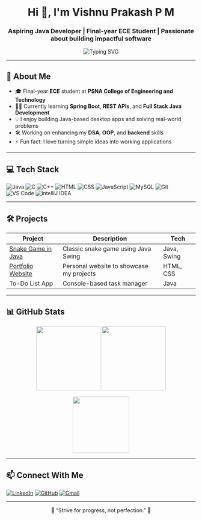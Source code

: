 <h1 align="center">Hi 👋, I'm Vishnu Prakash P M</h1>
<h3 align="center">Aspiring Java Developer | Final-year ECE Student | Passionate about building impactful software</h3>

<p align="center">
  <img src="https://readme-typing-svg.herokuapp.com?font=Fira+Code&weight=600&pause=1000&color=4169E1&center=true&vCenter=true&width=435&lines=Java+Developer+%7C+Web+Learner;ECE+Student+at+PSNACET;Love+Coding+and+Problem+Solving" alt="Typing SVG" />
</p>

---

## 🚀 About Me

- 🎓 Final-year **ECE** student at **PSNA College of Engineering and Technology**
- 👨‍💻 Currently learning **Spring Boot**, **REST APIs**, and **Full Stack Java Development**
- 💡 I enjoy building Java-based desktop apps and solving real-world problems
- 🛠️ Working on enhancing my **DSA**, **OOP**, and **backend** skills
- ⚡ Fun fact: I love turning simple ideas into working applications

---

## 💻 Tech Stack

![Java](https://img.shields.io/badge/Java-%23ED8B00.svg?style=flat&logo=java&logoColor=white)
![C](https://img.shields.io/badge/C-00599C?style=flat&logo=c&logoColor=white)
![C++](https://img.shields.io/badge/C%2B%2B-00599C?style=flat&logo=c%2B%2B&logoColor=white)
![HTML](https://img.shields.io/badge/HTML5-e34c26?style=flat&logo=html5&logoColor=white)
![CSS](https://img.shields.io/badge/CSS3-1572b6?style=flat&logo=css3&logoColor=white)
![JavaScript](https://img.shields.io/badge/JavaScript-F7DF1E?style=flat&logo=javascript&logoColor=black)
![MySQL](https://img.shields.io/badge/MySQL-00758F?style=flat&logo=mysql&logoColor=white)
![Git](https://img.shields.io/badge/Git-F05032?style=flat&logo=git&logoColor=white)
![VS Code](https://img.shields.io/badge/VS%20Code-007ACC?style=flat&logo=visual-studio-code&logoColor=white)
![IntelliJ IDEA](https://img.shields.io/badge/IntelliJIDEA-000000.svg?style=flat&logo=intellij-idea&logoColor=white)

---

## 🛠️ Projects

| Project | Description | Tech |
|--------|-------------|------|
| [Snake Game in Java](https://github.com/vishnuprakash004/snake-game-java) | Classic snake game using Java Swing | Java, Swing |
| [Portfolio Website](https://github.com/vishnuprakash004/vishnu-portfolio) | Personal website to showcase my projects | HTML, CSS |
| To-Do List App | Console-based task manager | Java |

---

## 📊 GitHub Stats

<p align="center">
  <img src="https://github-readme-stats.vercel.app/api?username=vishnuprakash004&show_icons=true&theme=github_dark&count_private=true" height="170"/>
  <img src="https://github-readme-streak-stats.herokuapp.com/?user=vishnuprakash004&theme=github-dark-blue&hide_border=false" height="170"/>
</p>

<p align="center">
  <img src="https://github-readme-stats.vercel.app/api/top-langs/?username=vishnuprakash004&layout=compact&theme=github_dark" height="150"/>
</p>

---

## 📫 Connect With Me

[![LinkedIn](https://img.shields.io/badge/LinkedIn-blue?style=flat&logo=linkedin&logoColor=white)](https://linkedin.com/in/vishnuprakash004)
[![GitHub](https://img.shields.io/badge/GitHub-100000?style=flat&logo=github&logoColor=white)](https://github.com/vishnuprakash004)
[![Gmail](https://img.shields.io/badge/Gmail-D14836?style=flat&logo=gmail&logoColor=white)](mailto:vishnuprakashpm04@gmail.com)

---

<p align="center">💬 “Strive for progress, not perfection.” 💬</p>
